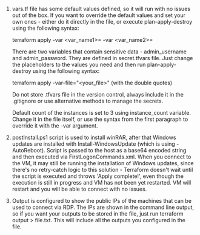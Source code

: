 1. vars.tf file has some default values defined, so it will run with no issues out of the box. If you want to 
   override the default values and set your own ones - either do it directly in the file, or execute plan-apply-destroy
   using the following syntax:

   terraform apply -var <var_name1>=<value> -var <var_name2>=<value>

   There are two variables that contain sensitive data - admin_username and admin_password. They are defined in 
   secret.tfvars file. Just change the placeholders to the values you need and then run plan-apply-destroy using the following syntax:

   terraform apply -var-file="<your_file>" (with the double quotes)

   Do not store .tfvars file in the version control, always include it in the .gitignore or use alternative methods to manage the secrets.

   Default count of the instances is set to 3 using instance_count variable. Change it in the file itself, or use the syntax from the first paragraph to override it with the -var argument.

2. postInstall.ps1 script is used to install winRAR, after that Windows updates are installed with
   Install-WindowsUpdate (which is using -AutoReboot). 
   Script is passed to the host as a base64 encoded string and then executed via FirstLogonCommands.xml.
   When you connect to the VM, it may still be running the installation of Windows updates, since there's no
   retry-catch logic to this solution - Terraform doesn't wait until the script is executed and throws 
   'Apply complete!', even though the execution is still in progress and VM has not been yet restarted.
   VM will restart and you will be able to connect with no issues.

3. Output is configured to show the public IPs of the machines that can be used to connect via RDP.
   The IPs are shown in the command line output, so if you want your outputs to be stored in the file,
   just run terraform output > file.txt. This will include all the outputs you configured in the file.


